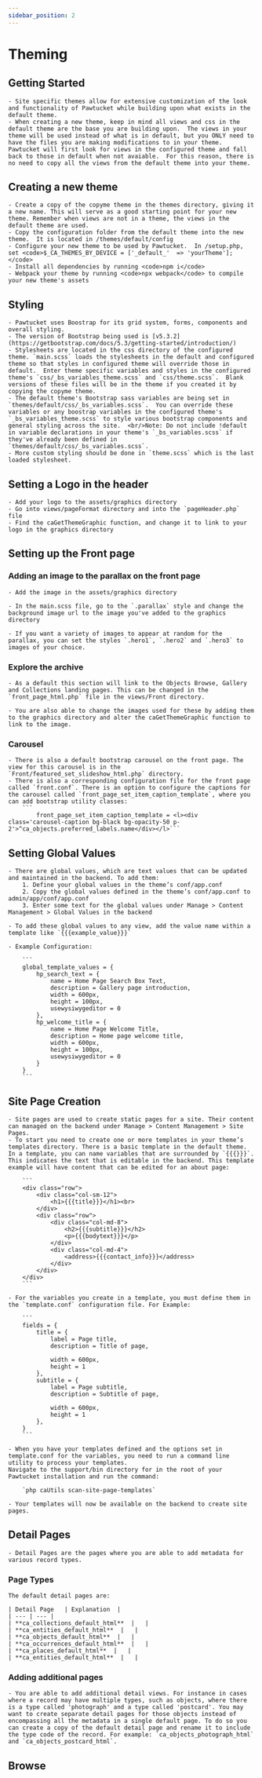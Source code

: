 ```yaml
---
sidebar_position: 2
---
```


# Theming

## Getting Started 
	- Site specific themes allow for extensive customization of the look and functionality of Pawtucket while building upon what exists in the default theme.
	- When creating a new theme, keep in mind all views and css in the default theme are the base you are building upon.  The views in your theme will be used instead of what is in default, but you ONLY need to have the files you are making modifications to in your theme.  Pawtucket will first look for views in the configured theme and fall back to those in default when not avaiable.  For this reason, there is no need to copy all the views from the default theme into your theme.
    

## Creating a new theme
    - Create a copy of the copyme theme in the themes directory, giving it a new name. This will serve as a good starting point for your new theme. Remember when views are not in a theme, the views in the default theme are used.
    - Copy the configuration folder from the default theme into the new theme.  It is located in /themes/default/config
    - Configure your new theme to be used by Pawtucket.  In /setup.php, set <code>$_CA_THEMES_BY_DEVICE = ['_default_' 	=> 'yourTheme'];</code>
    - Install all dependencies by running <code>npm i</code>
    - Webpack your theme by running <code>npx webpack</code> to compile your new theme's assets

## Styling

    - Pawtucket uses Boostrap for its grid system, forms, components and overall styling.
    - The version of Bootstrap being used is [v5.3.2](https://getbootstrap.com/docs/5.3/getting-started/introduction/)
    - Stylesheets are located in the css directory of the configured theme. `main.scss` loads the stylesheets in the default and configured theme so that styles in configured theme will override those in default.  Enter theme specific variables and styles in the configured theme's `css/_bs_variables_theme.scss` and `css/theme.scss`.  Blank versions of these files will be in the theme if you created it by copying the copyme theme.
    - The default theme's Bootstrap sass variables are being set in `themes/default/css/_bs_variables.scss`.  You can override these variables or any boostrap variables in the configured theme's `_bs_variables_theme.scss` to style various bootstrap components and general styling across the site.  <br/>Note: Do not include !default in variable declarations in your theme's `_bs_variables.scss` if they've already been defined in `themes/default/css/_bs_variables.scss`.
    - More custom styling should be done in `theme.scss` which is the last loaded stylesheet. 

## Setting a Logo in the header

    - Add your logo to the assets/graphics directory
    - Go into views/pageFormat directory and into the `pageHeader.php` file
    - Find the caGetThemeGraphic function, and change it to link to your logo in the graphics directory

## Setting up the Front page

### Adding an image to the parallax on the front page
    - Add the image in the assets/graphics directory

    - In the main.scss file, go to the `.parallax` style and change the background image url to the image you've added to the graphics directory

    - If you want a variety of images to appear at random for the parallax, you can set the styles `.hero1`, `.hero2` and `.hero3` to images of your choice.

### Explore the archive
    - As a default this section will link to the Objects Browse, Gallery and Collections landing pages. This can be changed in the `front_page_html.php` file in the views/Front directory. 

    - You are also able to change the images used for these by adding them to the graphics directory and alter the caGetThemeGraphic function to link to the image.

### Carousel
    - There is also a default bootstrap carousel on the front page. The view for this carousel is in the `Front/featured_set_slideshow_html.php` directory. 
    - There is also a corresponding configuration file for the front page called `front.conf`. There is an option to configure the captions for the carousel called `front_page_set_item_caption_template`, where you can add bootstrap utility classes:
        ```
            front_page_set_item_caption_template = <l><div class='carousel-caption bg-black bg-opacity-50 p-2'>^ca_objects.preferred_labels.name</div></l>``` 

## Setting Global Values
    - There are global values, which are text values that can be updated and maintained in the backend. To add them:
        1. Define your global values in the theme’s conf/app.conf
        2. Copy the global values defined in the theme’s conf/app.conf to admin/app/conf/app.conf
        3. Enter some text for the global values under Manage > Content Management > Global Values in the backend

    - To add these global values to any view, add the value name within a template like `{{{example_value}}}`

    - Example Configuration: 

        ```
        global_template_values = {
            hp_search_text = {
                name = Home Page Search Box Text,
                description = Gallery page introduction,
                width = 600px,
                height = 100px,
                usewysiwygeditor = 0
            },
            hp_welcome_title = {
                name = Home Page Welcome Title,
                description = Home page welcome title,
                width = 600px,
                height = 100px,
                usewysiwygeditor = 0
            }
        }
        ```

## Site Page Creation

    - Site pages are used to create static pages for a site. Their content can managed on the backend under Manage > Content Management > Site Pages.  
    - To start you need to create one or more templates in your theme’s templates directory. There is a basic template in the default theme. In a template, you can name variables that are surrounded by `{{{}}}`. This indicates the text that is editable in the backend. This template example will have content that can be edited for an about page:

        ```
        <div class="row">
            <div class="col-sm-12">
                <h1>{{{title}}}</h1><br>
            </div>
            <div class="row">
                <div class="col-md-8">
                    <h2>{{{subtitle}}}</h2>
                    <p>{{{bodytext}}}</p>
                </div>
                <div class="col-md-4">
                    <address>{{{contact_info}}}</address>
                </div>
            </div>
        </div>
        ```

    - For the variables you create in a template, you must define them in the `template.conf` configuration file. For Example: 

        ```
        fields = {
            title = {
                label = Page title,
                description = Title of page,
                
                width = 600px,
                height = 1
            },
            subtitle = {
                label = Page subtitle,
                description = Subtitle of page,
                
                width = 600px,
                height = 1
            },
        }
        ```

    - When you have your templates defined and the options set in template.conf for the variables, you need to run a command line utility to process your templates.
    Navigate to the support/bin directory for in the root of your Pawtucket installation and run the command: 
    
        `php caUtils scan-site-page-templates`
    
    - Your templates will now be available on the backend to create site pages. 

## Detail Pages

    - Detail Pages are the pages where you are able to add metadata for various record types.
    
### Page Types

    The default detail pages are:

    | Detail Page   | Explanation  |
    | --- | --- | 
    | **ca_collections_default_html**  |   |  
    | **ca_entities_default_html**  |   |  
    | **ca_objects_default_html**  |   |  
    | **ca_occurrences_default_html**  |   |  
    | **ca_places_default_html**  |   |  
    | **ca_entities_default_html**  |   |  

### Adding additional pages

    - You are able to add additional detail views. For instance in cases where a record may have multiple types, such as objects, where there is a type called 'photograph' and a type called 'postcard'. You may want to create separate detail pages for those objects instead of encompassing all the metadata in a single default page. To do so you can create a copy of the default detail page and rename it to include the type code of the record. For example: `ca_objects_photograph_html` and `ca_objects_postcard_html`. 

## Browse




